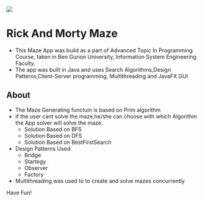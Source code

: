 <a><img src="https://i.pinimg.com/236x/c9/25/ab/c925ab654648ffab858396b25b4fa8c5.jpg"></a>

# Rick And Morty Maze

* This Maze App was build as a part of Advanced Topic In Programming Course, taken in Ben Gurion University, Information System Engineering Faculty.
* The app was built in Java and uses Search Algorithms,Design Patterns,Client-Server programming, Multithreading and JavaFX GUI

## About

- The Maze Generating functuin is based on Prim algorithm
- if the user cant solve the maze,he/she can choose with which Algorithm the App solver will solve the maze.
    * Solution Based on BFS
    * Solution Based on DFS
    * Solution Based on BestFirstSearch
 - Design Patterns Used:
    * Bridge
    * Startegy
    * Observer
    * Factory
  - Multithreading was used to to create and solve mazes concurrently
  
  
 Have Fun!

